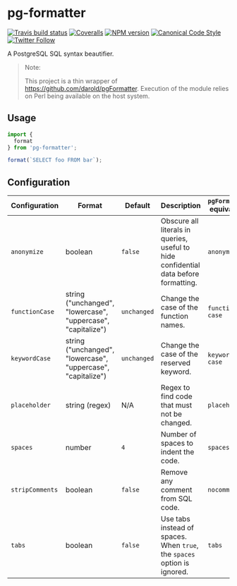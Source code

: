 # pg-formatter

[![Travis build status](http://img.shields.io/travis/gajus/pg-formatter/master.svg?style=flat-square)](https://travis-ci.org/gajus/pg-formatter)
[![Coveralls](https://img.shields.io/coveralls/gajus/pg-formatter.svg?style=flat-square)](https://coveralls.io/github/gajus/pg-formatter)
[![NPM version](http://img.shields.io/npm/v/pg-formatter.svg?style=flat-square)](https://www.npmjs.org/package/pg-formatter)
[![Canonical Code Style](https://img.shields.io/badge/code%20style-canonical-blue.svg?style=flat-square)](https://github.com/gajus/canonical)
[![Twitter Follow](https://img.shields.io/twitter/follow/kuizinas.svg?style=social&label=Follow)](https://twitter.com/kuizinas)

A PostgreSQL SQL syntax beautifier.

> Note:
>
> This project is a thin wrapper of https://github.com/darold/pgFormatter.
> Execution of the module relies on Perl being available on the host system.

## Usage

```js
import {
  format
} from 'pg-formatter';

format(`SELECT foo FROM bar`);

```

## Configuration

|Configuration|Format|Default|Description|`pgFormatter` equivalent|
|---|---|---|---|---|
|`anonymize`|boolean|`false`|Obscure all literals in queries, useful to hide confidential data before formatting.|`anonymize`|
|`functionCase`|string ("unchanged", "lowercase", "uppercase", "capitalize")|`unchanged`|Change the case of the function names.|`function-case`|
|`keywordCase`|string ("unchanged", "lowercase", "uppercase", "capitalize")|`unchanged`|Change the case of the reserved keyword.|`keyword-case`|
|`placeholder`|string (regex)|N/A|Regex to find code that must not be changed.|`placeholder`|
|`spaces`|number|`4`|Number of spaces to indent the code.|`spaces`|
|`stripComments`|boolean|`false`|Remove any comment from SQL code.|`nocomment`|
|`tabs`|boolean|`false`|Use tabs instead of spaces. When `true`, the `spaces` option is ignored.|`tabs`|
